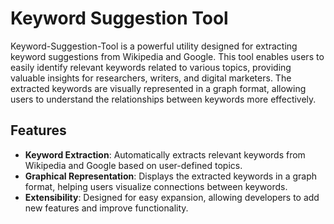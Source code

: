 # Keyword Suggestion Tool

Keyword-Suggestion-Tool is a powerful utility designed for extracting keyword suggestions from Wikipedia and Google. This tool enables users to easily identify relevant keywords related to various topics, providing valuable insights for researchers, writers, and digital marketers. The extracted keywords are visually represented in a graph format, allowing users to understand the relationships between keywords more effectively.

## Features

- **Keyword Extraction**: Automatically extracts relevant keywords from Wikipedia and Google based on user-defined topics.
- **Graphical Representation**: Displays the extracted keywords in a graph format, helping users visualize connections between keywords.
- **Extensibility**: Designed for easy expansion, allowing developers to add new features and improve functionality.
